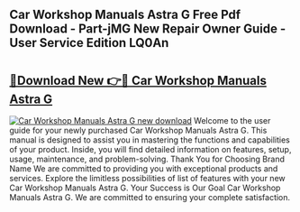 ## Car Workshop Manuals Astra G Free Pdf Download - Part-jMG New Repair Owner Guide - User Service Edition LQ0An

# <h2><a href="http://bc81833.oget.top/?id=Car+Workshop+Manuals+Astra+G">🔗Download New 👉🔴 Car Workshop Manuals Astra G</a></h2>

[![Car Workshop Manuals Astra G new download](https://i.imgur.com/5g1atiW.png)](http://bc81833.oget.top/?id=Car+Workshop+Manuals+Astra+G)
Welcome to the user guide for your newly purchased Car Workshop Manuals Astra G. This manual is designed to assist you in mastering the functions and capabilities of your product. Inside, you will find detailed information on features, setup, usage, maintenance, and problem-solving. Thank You for Choosing Brand Name We are committed to providing you with exceptional products and services. Explore the limitless possibilities of list of features with your new Car Workshop Manuals Astra G. Your Success is Our Goal Car Workshop Manuals Astra G. We are committed to ensuring your complete satisfaction.

